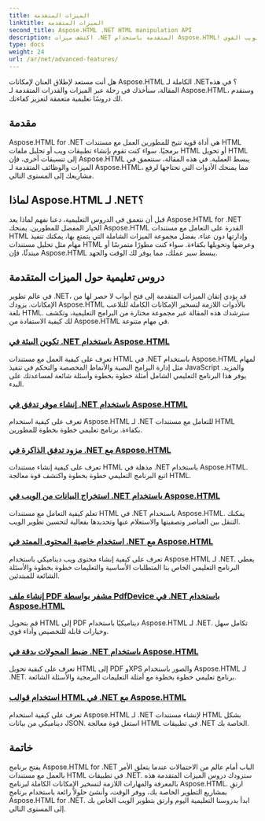 ```yaml
---
title: الميزات المتقدمة
linktitle: الميزات المتقدمة
second_title: Aspose.HTML .NET HTML manipulation API
description: اكتشف ميزات .NET المتقدمة باستخدام Aspose.HTML! بدءًا من تكوين البيئة وحتى استخراج البيانات من الويب، استكشف البرامج التعليمية الشاملة لتطوير الويب القوي.
type: docs
weight: 24
url: /ar/net/advanced-features/
---
```


هل أنت مستعد لإطلاق العنان لإمكانات Aspose.HTML الكاملة لـ .NET؟ في هذه المقالة، سنأخذك في رحلة عبر الميزات والقدرات المتقدمة لـ Aspose.HTML، وسنقدم لك دروسًا تعليمية متعمقة لتعزيز كفاءتك.

## مقدمة

Aspose.HTML for .NET هي أداة قوية تتيح للمطورين العمل مع مستندات HTML برمجيًا. سواء كنت تقوم بإنشاء تطبيقات ويب أو تحليل ملفات HTML أو تحويل HTML إلى تنسيقات أخرى، فإن Aspose.HTML يبسط العملية. في هذه المقالة، سنتعمق في الميزات والوظائف المتقدمة لـ Aspose.HTML، مما يمنحك الأدوات التي تحتاجها لرفع مشاريعك إلى المستوى التالي.

## لماذا Aspose.HTML لـ .NET؟

قبل أن نتعمق في الدروس التعليمية، دعنا نفهم لماذا يعد Aspose.HTML for .NET الخيار المفضل للمطورين. يمنحك Aspose.HTML القدرة على التعامل مع مستندات HTML وإدارتها دون عناء. بفضل مجموعة الميزات الشاملة التي يتمتع بها، يمكنك تنفيذ مهام مثل تحليل مستندات HTML وعرضها وتحويلها بكفاءة. سواء كنت مطورًا متمرسًا أو مبتدئًا، فإن Aspose.HTML يبسط سير عملك، مما يوفر لك الوقت والجهد.

## دروس تعليمية حول الميزات المتقدمة
في عالم تطوير .NET، قد يؤدي إتقان الميزات المتقدمة إلى فتح أبواب لا حصر لها من الإمكانات. يزودك Aspose.HTML بالأدوات اللازمة لتسخير الإمكانات الكاملة للتلاعب بلغة HTML. سترشدك هذه المقالة عبر مجموعة مختارة من البرامج التعليمية، وتكشف لك كيفية الاستفادة من Aspose.HTML في مهام متنوعة.
### [تكوين البيئة في .NET باستخدام Aspose.HTML](./environment-configuration/)
تعرف على كيفية العمل مع مستندات HTML في .NET باستخدام Aspose.HTML لمهام مثل إدارة البرامج النصية والأنماط المخصصة والتحكم في تنفيذ JavaScript والمزيد. يوفر هذا البرنامج التعليمي الشامل أمثلة خطوة بخطوة وأسئلة شائعة لمساعدتك على البدء.
### [إنشاء موفر تدفق في .NET باستخدام Aspose.HTML](./create-stream-provider/)
تعرف على كيفية استخدام Aspose.HTML لـ .NET للتعامل مع مستندات HTML بكفاءة. برنامج تعليمي خطوة بخطوة للمطورين.
### [مزود تدفق الذاكرة في .NET مع Aspose.HTML](./memory-stream-provider/)
تعرف على كيفية إنشاء مستندات HTML مذهلة في .NET باستخدام Aspose.HTML. اتبع البرنامج التعليمي خطوة بخطوة واكتشف قوة معالجة HTML.
### [استخراج البيانات من الويب في .NET باستخدام Aspose.HTML](./web-scraping/)
تعلم كيفية التعامل مع مستندات HTML في .NET باستخدام Aspose.HTML. يمكنك التنقل بين العناصر وتصفيتها والاستعلام عنها وتحديدها بفعالية لتحسين تطوير الويب.
### [استخدام خاصية المحتوى الممتد في .NET مع Aspose.HTML](./use-extended-content-property/)
تعرف على كيفية إنشاء محتوى ويب ديناميكي باستخدام Aspose.HTML لـ .NET. يغطي البرنامج التعليمي الخاص بنا المتطلبات الأساسية والتعليمات خطوة بخطوة والأسئلة الشائعة للمبتدئين.
### [إنشاء ملف PDF مشفر بواسطة PdfDevice في .NET باستخدام Aspose.HTML](./generate-encrypted-pdf-by-pdfdevice/)
قم بتحويل HTML إلى PDF ديناميكيًا باستخدام Aspose.HTML لـ .NET. تكامل سهل وخيارات قابلة للتخصيص وأداء قوي.
### [ضبط المحولات بدقة في .NET باستخدام Aspose.HTML](./fine-tuning-converters/)
تعرف على كيفية تحويل HTML إلى PDF وXPS والصور باستخدام Aspose.HTML لـ .NET. برنامج تعليمي خطوة بخطوة مع أمثلة التعليمات البرمجية والأسئلة الشائعة.
### [استخدام قوالب HTML في .NET مع Aspose.HTML](./using-html-templates/)
تعرف على كيفية استخدام Aspose.HTML لـ .NET لإنشاء مستندات HTML بشكل ديناميكي من بيانات JSON. استغل قوة معالجة HTML في تطبيقات .NET الخاصة بك.


## خاتمة

يفتح برنامج Aspose.HTML for .NET الباب أمام عالم من الاحتمالات عندما يتعلق الأمر بالعمل مع مستندات HTML في تطبيقات .NET. ستزودك دروس الميزات المتقدمة هذه بالمعرفة والمهارات اللازمة لتسخير الإمكانات الكاملة لبرنامج Aspose.HTML. ارتقِ بمشاريع التطوير الخاصة بك، ووفر الوقت، وأنشئ حلولاً رائعة باستخدام برنامج Aspose.HTML for .NET. ابدأ بدروسنا التعليمية اليوم وارتق بتطوير الويب الخاص بك إلى المستوى التالي.
